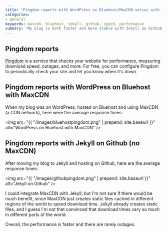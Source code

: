 ```yaml
---
title: "Pingdom reports with WordPress on Bluehost/MaxCDN versus with Jekyll on Github"
categories:
- general
keywords: maxcdn, bluehost, jekyll, github, speed, performance
summary: "My blog is both faster and more stable with Jekyll on Github than it was with WordPress on Bluehost with MaxCDN."
---
```


## Pingdom reports

[Pingdom](https://www.pingdom.com/) is a service that checks your website for performance, measuring download speed, outages, and more. For free, you can configure Pingdom to periodically check your site and let you know when it's down.

## Pingdom reports with WordPress on Bluehost with MaxCDN

When my blog was on WordPress, hosted on Bluehost and using MaxCDN (a CDN network), here were the average response times:

<img src="{{ "/images/bluehostpingdom.png" | prepend: site.baseurl }}" alt="WordPress on Bluehost with MaxCDN" />

## Pingdom reports with Jekyll on Github (no MaxCDN)

After moving my blog to Jekyll and hosting on Github, here are the average response times:

<img src="{{ "/images/githubpingdom.png" | prepend: site.baseurl }}" alt="Jekyll on Github" />

I could integrate MaxCDN with Jekyll, but I'm not sure if there would be much benefit, since MaxCDN just creates static files cached in different regions of the world to speed download time. Jekyll already creates static files, and I guess I'm not that convinced that download times vary so much in different parts of the world. 

Overall, the performance is faster and there are rarely outages.